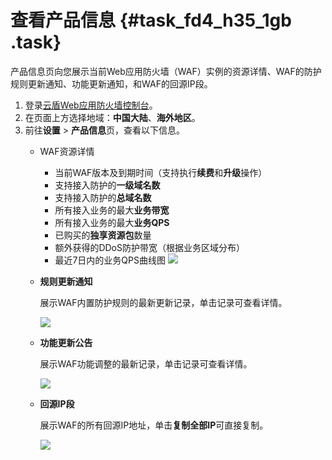 # 查看产品信息 {#task_fd4_h35_1gb .task}

产品信息页向您展示当前Web应用防火墙（WAF）实例的资源详情、WAF的防护规则更新通知、功能更新通知，和WAF的回源IP段。

1.  登录[云盾Web应用防火墙控制台](https://yundun.console.aliyun.com/?p=waf)。 
2.  在页面上方选择地域：**中国大陆**、**海外地区**。 
3.  前往**设置** \> **产品信息**页，查看以下信息。 
    -   WAF资源详情

        -   当前WAF版本及到期时间（支持执行**续费**和**升级**操作）
        -   支持接入防护的**一级域名数**
        -   支持接入防护的**总域名数**
        -   所有接入业务的最大**业务带宽**
        -   所有接入业务的最大**业务QPS**
        -   已购买的**独享资源包**数量
        -   额外获得的DDoS防护带宽（根据业务区域分布）
        -   最近7日内的业务QPS曲线图
        ![](http://static-aliyun-doc.oss-cn-hangzhou.aliyuncs.com/assets/img/77902/154417447033867_zh-CN.png)

    -   **规则更新通知**

        展示WAF内置防护规则的最新更新记录，单击记录可查看详情。

        ![](http://static-aliyun-doc.oss-cn-hangzhou.aliyuncs.com/assets/img/77902/154417447133868_zh-CN.png)

    -   **功能更新公告**

        展示WAF功能调整的最新记录，单击记录可查看详情。

        ![](http://static-aliyun-doc.oss-cn-hangzhou.aliyuncs.com/assets/img/77902/154417447133869_zh-CN.png)

    -   **回源IP段**

        展示WAF的所有回源IP地址，单击**复制全部IP**可直接复制。

        ![](http://static-aliyun-doc.oss-cn-hangzhou.aliyuncs.com/assets/img/77902/154417447133871_zh-CN.png)


